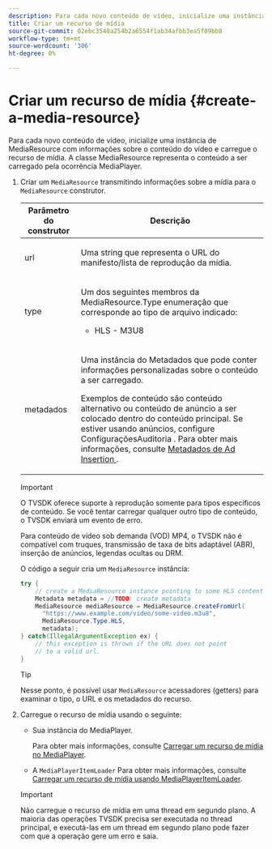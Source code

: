 ```yaml
---
description: Para cada novo conteúdo de vídeo, inicialize uma instância de MediaResource com informações sobre o conteúdo do vídeo e carregue o recurso de mídia. A classe MediaResource representa o conteúdo a ser carregado pela ocorrência MediaPlayer.
title: Criar um recurso de mídia
source-git-commit: 02ebc3548a254b2a6554f1ab34afbb3ea5f09bb8
workflow-type: tm+mt
source-wordcount: '306'
ht-degree: 0%

---
```


# Criar um recurso de mídia {#create-a-media-resource}

Para cada novo conteúdo de vídeo, inicialize uma instância de MediaResource com informações sobre o conteúdo do vídeo e carregue o recurso de mídia. A classe MediaResource representa o conteúdo a ser carregado pela ocorrência MediaPlayer.

1. Criar um `MediaResource` transmitindo informações sobre a mídia para o `MediaResource` construtor.

   <table id="table_DD0D5D9129D54F73881399B9B4FF546A"> 
    <thead> 
    <tr> 
    <th colname="col1" class="entry"> Parâmetro do construtor </th> 
    <th colname="col2" class="entry"> Descrição </th> 
    </tr> 
    </thead>
    <tbody> 
    <tr> 
    <td colname="col1"> <p>url </p> </td> 
    <td colname="col2"> <p>Uma string que representa o URL do manifesto/lista de reprodução da mídia. </p> </td> 
    </tr> 
    <tr> 
    <td colname="col1"> <p>type </p> </td> 
    <td colname="col2"> <p>Um dos seguintes membros da <span class="codeph"> MediaResource.Type </span> enumeração que corresponde ao tipo de arquivo indicado: 
    <ul id="ul_72636C41CA7E4538A3BE11A79E0282FC"> 
    <li id="li_070960200DEB40E992C58FCB8909AEA3"> <span class="codeph"> HLS </span> - M3U8 </li> 
    </ul> </p> </td> 
    </tr> 
    <tr> 
    <td colname="col1"> <p>metadados </p> </td> 
    <td colname="col2"> <p>Uma instância do <span class="codeph"> Metadados </span> que pode conter informações personalizadas sobre o conteúdo a ser carregado. </p> <p>Exemplos de conteúdo são conteúdo alternativo ou conteúdo de anúncio a ser colocado dentro do conteúdo principal. Se estiver usando anúncios, configure <span class="codeph"> ConfiguraçõesAuditoria </span>. Para obter mais informações, consulte <a href="../../../tvsdk-1.4-for-android/ad-insertion/ad-insertion-metadata/android-1.4-ad-insertion-metadata-set-up.md" format="dita" scope="local"> Metadados de Ad Insertion </a>. </p> </td> 
    </tr> 
    </tbody> 
    </table>

   >[!IMPORTANT]
   >
   >O TVSDK oferece suporte à reprodução somente para tipos específicos de conteúdo. Se você tentar carregar qualquer outro tipo de conteúdo, o TVSDK enviará um evento de erro.
   >
   >Para conteúdo de vídeo sob demanda (VOD) MP4, o TVSDK não é compatível com truques, transmissão de taxa de bits adaptável (ABR), inserção de anúncios, legendas ocultas ou DRM.

   O código a seguir cria um `MediaResource` instância:

   ```java
   try { 
       // create a MediaResource instance pointing to some HLS content 
       Metadata metadata = //TODO: create metadata  
       MediaResource mediaResource = MediaResource.createFromUrl( 
         "https://www.example.com/video/some-video.m3u8",  
         MediaResource.Type.HLS,  
         metadata); 
   } catch(IllegalArgumentException ex) { 
       // this exception is thrown if the URL does not point  
       // to a valid url. 
   } 
   ```

   >[!TIP]
   >
   >Nesse ponto, é possível usar `MediaResource` acessadores (getters) para examinar o tipo, o URL e os metadados do recurso.

1. Carregue o recurso de mídia usando o seguinte:

   * Sua instância do MediaPlayer.

     Para obter mais informações, consulte [Carregar um recurso de mídia no MediaPlayer](../../../tvsdk-1.4-for-android/ui-configure/mediaplayer-initialize-for-video/android-1.4-media-resource-load.md).
   * A `MediaPlayerItemLoader` Para obter mais informações, consulte [Carregar um recurso de mídia usando MediaPlayerItemLoader](../../../tvsdk-1.4-for-android/ui-configure/mediaplayer-initialize-for-video/android-1.4-media-mediaplayeritemloader.md).

   >[!IMPORTANT]
   >
   >Não carregue o recurso de mídia em uma thread em segundo plano. A maioria das operações TVSDK precisa ser executada no thread principal, e executá-las em um thread em segundo plano pode fazer com que a operação gere um erro e saia.
